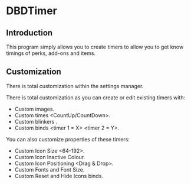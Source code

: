 # DBDTimer
## Introduction
This program simply allows you to create timers to allow you to get know timings of perks, add-ons and items.

## Customization
There is total customization within the settings manager.

There is total customization as you can create or edit existing timers with:
* Custom images.
* Custom times <start at X> <CountUp/CountDown>.
* Custom blinkers <change colour at X time>.
* Custom binds <timer 1 = X> <timer 2 = Y>.

You can also customize properties of these timers: 
* Custom Icon Size <64-192>.
* Custom Icon Inactive Colour.
* Custom Icon Positioning <Drag & Drop>.
* Custom Fonts and Font Size.
* Custom Reset and Hide Icons binds.
